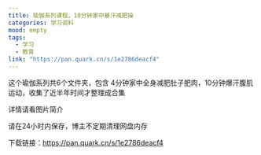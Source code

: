 ```yaml
---
title: 瑜伽系列课程，10分钟家中暴汗减肥操
categories: 学习资料
mood: empty
tags:
  - 学习
  - 教育
link: "https://pan.quark.cn/s/1e2786deacf4"
---
```


这个瑜伽系列共6个文件夹，包含 4分钟家中全身减肥肚子肥肉，10分钟爆汗腹肌运动，收集了近半年时间才整理成合集




详情请看图片简介




请在24小时内保存，博主不定期清理网盘内存





下载链接：https://pan.quark.cn/s/1e2786deacf4





